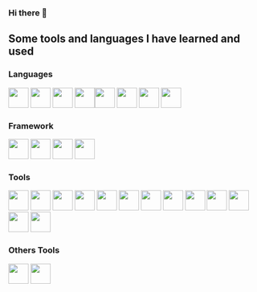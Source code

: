### Hi there 👋

## Some tools and languages I have learned and used

### Languages

<img width="40px" src="https://cdn.jsdelivr.net/gh/devicons/devicon@latest/icons/javascript/javascript-original.svg" />          <img width="40px" src="https://cdn.jsdelivr.net/gh/devicons/devicon@latest/icons/php/php-original.svg" />          <img width="40px" src="https://cdn.jsdelivr.net/gh/devicons/devicon@latest/icons/python/python-original.svg" />          <img width="40px" src="https://cdn.jsdelivr.net/gh/devicons/devicon@latest/icons/java/java-original-wordmark.svg" /><img width="40px" src="https://cdn.jsdelivr.net/gh/devicons/devicon@latest/icons/html5/html5-original-wordmark.svg" />          <img width="40px" src="https://cdn.jsdelivr.net/gh/devicons/devicon@latest/icons/css3/css3-original-wordmark.svg" />          <img width="40px" src="https://cdn.jsdelivr.net/gh/devicons/devicon@latest/icons/mysql/mysql-original-wordmark.svg" />          <img width="40px" src="https://cdn.jsdelivr.net/gh/devicons/devicon@latest/icons/git/git-original.svg" />


### Framework

<img width="40px" src="https://cdn.jsdelivr.net/gh/devicons/devicon@latest/icons/bootstrap/bootstrap-original-wordmark.svg" />          <img width="40px" src="https://cdn.jsdelivr.net/gh/devicons/devicon@latest/icons/vuejs/vuejs-original-wordmark.svg" />          <img width="40px" src="https://cdn.jsdelivr.net/gh/devicons/devicon@latest/icons/laravel/laravel-original-wordmark.svg" />          <img width="40px" src="https://cdn.jsdelivr.net/gh/devicons/devicon@latest/icons/spring/spring-original-wordmark.svg" />

### Tools

<img width="40px" src="https://cdn.jsdelivr.net/gh/devicons/devicon@latest/icons/webstorm/webstorm-original.svg" />          <img width="40px" src="https://cdn.jsdelivr.net/gh/devicons/devicon@latest/icons/phpstorm/phpstorm-original.svg" />          <img  width="40px" src="https://cdn.jsdelivr.net/gh/devicons/devicon@latest/icons/vscode/vscode-original-wordmark.svg" />          <img width="40px" src="https://cdn.jsdelivr.net/gh/devicons/devicon@latest/icons/postman/postman-original.svg" />          <img width="40px" src="https://cdn.jsdelivr.net/gh/devicons/devicon@latest/icons/insomnia/insomnia-original.svg" />          <img width="40px" src="https://cdn.jsdelivr.net/gh/devicons/devicon@latest/icons/figma/figma-original.svg" />          <img width="40px" src="https://cdn.jsdelivr.net/gh/devicons/devicon@latest/icons/mariadb/mariadb-original-wordmark.svg" />          <img width="40px" src="https://cdn.jsdelivr.net/gh/devicons/devicon@latest/icons/vim/vim-original.svg" />      <img width="40px" src="https://cdn.jsdelivr.net/gh/devicons/devicon@latest/icons/nginx/nginx-original.svg" />          <img width="40px" src="https://cdn.jsdelivr.net/gh/devicons/devicon@latest/icons/npm/npm-original-wordmark.svg" />          <img width="40px" src="https://cdn.jsdelivr.net/gh/devicons/devicon@latest/icons/powershell/powershell-original.svg" />         <img width="40px" src="https://cdn.jsdelivr.net/gh/devicons/devicon@latest/icons/github/github-original.svg" />   <i class="devicon-github-original"></i>      <img width="40px" src="https://cdn.jsdelivr.net/gh/devicons/devicon@latest/icons/gitlab/gitlab-original.svg" />



### Others Tools

<img width="40px" src="https://cdn.jsdelivr.net/gh/devicons/devicon@latest/icons/slack/slack-original.svg" />          <img width="40px" src="https://cdn.jsdelivr.net/gh/devicons/devicon@latest/icons/notion/notion-original.svg" />




    












          

<!--
**MarcBoillot/MarcBoillot** is a ✨ _special_ ✨ repository because its `README.md` (this file) appears on your GitHub profile.

Here are some ideas to get you started:

- 🔭 I’m currently working on ...
- 🌱 I’m currently learning ...
- 👯 I’m looking to collaborate on ...
- 🤔 I’m looking for help with ...
- 💬 Ask me about ...
- 📫 How to reach me: ...
- 😄 Pronouns: ...
- ⚡ Fun fact: ...
-->
